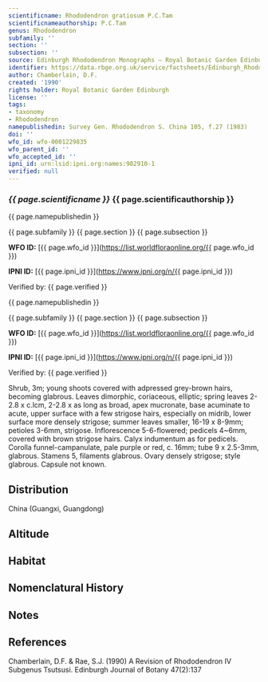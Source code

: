 ```yaml
---
scientificname: Rhododendron gratiosum P.C.Tam
scientificnameauthorship: P.C.Tam
genus: Rhododendron
subfamily: ''
section: ''
subsection: ''
source: Edinburgh Rhododendron Monographs – Royal Botanic Garden Edinburgh
identifier: https://data.rbge.org.uk/service/factsheets/Edinburgh_Rhododendron_Monographs.xhtml
author: Chamberlain, D.F.
created: '1990'
rights holder: Royal Botanic Garden Edinburgh
license: ''
tags:
- taxonomy
- Rhododendron
namepublishedin: Survey Gen. Rhododendron S. China 105, f.27 (1983)
doi: ''
wfo_id: wfo-0001229835
wfo_parent_id: ''
wfo_accepted_id: ''
ipni_id: urn:lsid:ipni.org:names:902910-1
verified: null
---
```

### _{{ page.scientificname }}_ {{ page.scientificauthorship }}
 {{ page.namepublishedin }}

{{ page.subfamily }} {{ page.section }} {{ page.subsection }}

**WFO ID:** [{{ page.wfo_id }}](https://list.worldfloraonline.org/{{ page.wfo_id }})

**IPNI ID:** [{{ page.ipni_id }}](https://www.ipni.org/n/{{ page.ipni_id }})

Verified by: {{ page.verified }}

 {{ page.namepublishedin }}

{{ page.subfamily }} {{ page.section }} {{ page.subsection }}

**WFO ID:** [{{ page.wfo_id }}](https://list.worldfloraonline.org/{{ page.wfo_id }})

**IPNI ID:** [{{ page.ipni_id }}](https://www.ipni.org/n/{{ page.ipni_id }})

Verified by: {{ page.verified }}



Shrub, 3m; young shoots covered with adpressed grey-brown hairs, becoming glabrous. Leaves dimorphic, coriaceous, elliptic; spring leaves 2-2.8 x c.lcm, 2-2.8 x as long as broad, apex mucronate, base acuminate to acute, upper surface with a few strigose hairs, especially on midrib, lower surface more densely strigose; summer leaves smaller, 16-19 x 8-9mm; petioles 3-6mm, strigose. Inflorescence 5-6-flowered; pedicels 4~6mm, covered with brown strigose hairs. Calyx indumentum as for pedicels. Corolla funnel-campanulate, pale purple or red, c. 16mm; tube 9 x 2.5-3mm, glabrous. Stamens 5, filaments glabrous. Ovary densely strigose; style glabrous. Capsule not known.

## Distribution
China (Guangxi, Guangdong)

## Altitude


## Habitat


## Nomenclatural History

                       
## Notes


## References

Chamberlain, D.F. & Rae, S.J. (1990) A Revision of Rhododendron IV Subgenus Tsutsusi. Edinburgh Journal of Botany 47(2):137
